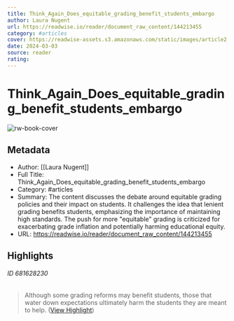 ```yaml
---
title: Think_Again_Does_equitable_grading_benefit_students_embargo
author: Laura Nugent
url: https://readwise.io/reader/document_raw_content/144213455
category: #articles
cover: https://readwise-assets.s3.amazonaws.com/static/images/article2.74d541386bbf.png
date: 2024-03-03
source: reader
rating:
---
```

# Think_Again_Does_equitable_grading_benefit_students_embargo

![rw-book-cover](https://readwise-assets.s3.amazonaws.com/static/images/article2.74d541386bbf.png)

## Metadata
- Author: [[Laura Nugent]]
- Full Title: Think_Again_Does_equitable_grading_benefit_students_embargo
- Category: #articles
- Summary: The content discusses the debate around equitable grading policies and their impact on students. It challenges the idea that lenient grading benefits students, emphasizing the importance of maintaining high standards. The push for more "equitable" grading is criticized for exacerbating grade inflation and potentially harming educational equity.
- URL: https://readwise.io/reader/document_raw_content/144213455

## Highlights
###### ID 681628230
> Although some grading reforms may benefit students, those that water down expectations ultimately harm the students they are meant to help. ([View Highlight](https://read.readwise.io/read/01hq757dsxvengsxj3x2dt39jj))
    
